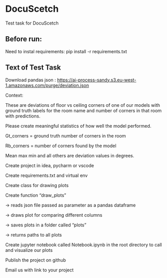 # DocuScetch
Test task for DocuScetch

## Before run:
Need to instal requirements:
pip install -r requirements.txt

## Text of Test Task
Download pandas json : https://ai-process-sandy.s3.eu-west-1.amazonaws.com/purge/deviation.json

Context:

These are deviations of floor vs ceiling corners of one of our models with ground truth labels for the room name and number of corners in that room with predictions. 

Please create meaningful statistics of how well the model performed. 
 

Gt_corners = ground truth number of corners in the room

Rb_corners = number of corners found by the model

Mean max min and all others are deviation values in degrees.


Create project in idea, pycharm or vscode

Create requirements.txt and virtual env 

Create class for drawing plots

Create function “draw_plots”

→ reads json file passed as parameter as a pandas dataframe

→ draws plot for comparing different columns

→ saves plots in a folder called “plots”

→ returns paths to all plots

Create jupyter notebook called Notebook.ipynb in the root directory to call and visualize our plots

Publish the project on github

Email us with link to your project

